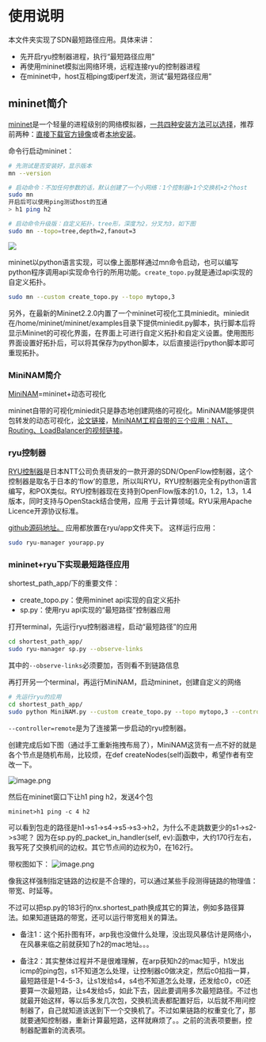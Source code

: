 # 使用说明

本文件夹实现了SDN最短路径应用。具体来讲：
* 先开启ryu控制器进程，执行“最短路径应用”
* 再使用mininet模拟出网络环境，远程连接ryu的控制器进程
* 在mininet中，host互相ping或iperf发流，测试“最短路径应用”

## mininet简介
[mininet](http://mininet.org/)是一个轻量的进程级别的网络模拟器，[一共四种安装方法可以选择](http://mininet.org/download/)，推荐前两种：[直接下载官方镜像](http://mininet.org/download/#option-1-mininet-vm-installation-easy-recommended)或者[本地安装](http://mininet.org/download/#option-2-native-installation-from-source)。

命令行启动mininet：
```bash
# 先测试是否安装好，显示版本
mn --version

# 启动命令：不加任何参数的话，默认创建了一个小网络：1个控制器+1个交换机+2个host
sudo mn
开启后可以使用ping测试host的互通
> h1 ping h2

# 启动命令升级版：自定义拓扑，tree形，深度为2，分叉为3，如下图
sudo mn --topo=tree,depth=2,fanout=3
```
![](http://upload-images.jianshu.io/upload_images/3238358-cc5aba6c7e8213a5.png?imageMogr2/auto-orient/strip%7CimageView2/2/w/685)

mininet以python语言实现，可以像上面那样通过mn命令启动，也可以编写python程序调用api实现命令行的所用功能。`create_topo.py`就是通过api实现的自定义拓扑。

```bash
sudo mn --custom create_topo.py --topo mytopo,3
```

另外，在最新的Mininet2.2.0内置了一个mininet可视化工具miniedit。miniedit在/home/mininet/mininet/examples目录下提供miniedit.py脚本，执行脚本后将显示Mininet的可视化界面，在界面上可进行自定义拓扑和自定义设置。使用图形界面设置好拓扑后，可以将其保存为python脚本，以后直接运行python脚本即可重现拓扑。


### MiniNAM简介
[MiniNAM](https://github.com/uccmisl/MiniNAM)=mininet+动态可视化

mininet自带的可视化miniedit只是静态地创建网络的可视化。MiniNAM能够提供包转发的动态可视化，[论文链接](http://ieeexplore.ieee.org/document/7899417/)，[MiniNAM工程自带的三个应用：NAT、Routing、LoadBalancer的视频链接](https://www.youtube.com/watch?v=np6H75gNzmA&list=PLkflhn-Dnb66Ca3a3jdu-sSaFXGb--7po)。



### ryu控制器
[RYU控制器](https://osrg.github.io/ryu/)是日本NTT公司负责研发的一款开源的SDN/OpenFlow控制器，这个控制器是取名于日本的‘flow’的意思，所以叫RYU，RYU控制器完全有python语言编写，和POX类似。RYU控制器现在支持到OpenFlow版本的1.0，1.2，1.3，1.4版本，同时支持与OpenStack结合使用，应用 于云计算领域。RYU采用Apache Licence开源协议标准。

[github源码地址。](https://github.com/osrg/ryu)
应用都放置在ryu/app文件夹下。
这样运行应用：
```bash
sudo ryu-manager yourapp.py
```

### mininet+ryu下实现最短路径应用
shortest_path_app/下的重要文件：
* create_topo.py：使用mininet api实现的自定义拓扑
* sp.py：使用ryu api实现的“最短路径”控制器应用

打开terminal，先运行ryu控制器进程，启动“最短路径”的应用
```bash
cd shortest_path_app/
sudo ryu-manager sp.py --observe-links
```
其中的`--observe-links`必须要加，否则看不到链路信息

再打开另一个terminal，再运行MiniNAM，启动mininet，创建自定义的网络
```bash
# 先运行ryu的应用
cd shortest_path_app/
sudo python MiniNAM.py --custom create_topo.py --topo mytopo,3 --controller=remote
```

`--controller=remote`是为了连接第一步启动的ryu控制器。

创建完成后如下图（通过手工重新拖拽布局了），MiniNAM这货有一点不好的就是各个节点是随机布局，比较烦，在def createNodes(self)函数中，希望作者有空改一下。

![image.png](http://upload-images.jianshu.io/upload_images/3238358-6f0fef16646039e8.png?imageMogr2/auto-orient/strip%7CimageView2/2/w/1240)

然后在mininet窗口下让h1 ping h2，发送4个包

```
mininet>h1 ping -c 4 h2
```
可以看到包走的路径是h1->s1->s4->s5->s3->h2，为什么不走跳数更少的s1->s2->s3呢？
因为在sp.py的_packet_in_handler(self, ev):函数中，大约170行左右，我写死了交换机间的边权。其它节点间的边权为0，在162行。

带权图如下：
![image.png](http://upload-images.jianshu.io/upload_images/3238358-0cddc94dfc1f914e.png?imageMogr2/auto-orient/strip%7CimageView2/2/w/1240)

像我这样强制指定链路的边权是不合理的，可以通过某些手段测得链路的物理值：带宽、时延等。

不过可以把sp.py的183行的nx.shortest_path换成其它的算法，例如多路径算法。如果知道链路的带宽，还可以运行带宽相关的算法。

* 备注1：这个拓扑图有环，arp我也没做什么处理，没出现风暴估计是网络小，在风暴来临之前就获知了h2的mac地址。。。

* 备注2：其实整体过程并不是很难理解，在arp获知h2的mac知乎，h1发出icmp的ping包，s1不知道怎么处理，让控制器c0做决定，然后c0掐指一算，最短路径是1-4-5-3，让s1发给s4，s4也不知道怎么处理，还发给c0，c0还要算一次最短路，让s4发给s5，如此下去，因此要调用多次最短路径。不过也就最开始这样，等以后多发几次包，交换机流表都配置好后，以后就不用问控制器了，自己就知道该送到下一个交换机了。不过如果链路的权重变化了，那就要通知控制器，重新计算最短路，这样就麻烦了。。之前的流表项要删，控制器配置新的流表项。